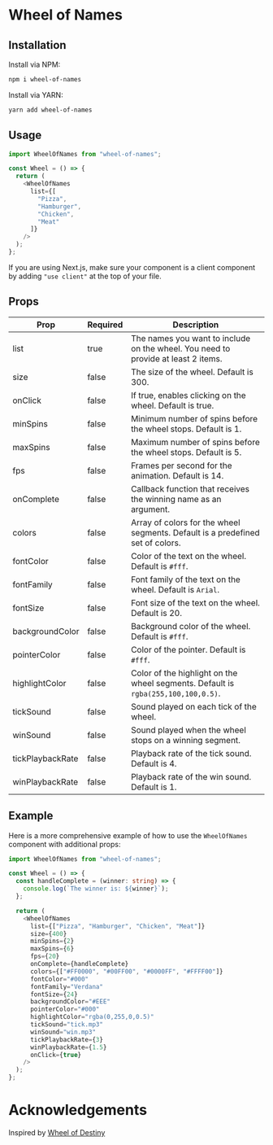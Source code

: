 # Wheel of Names

## Installation

Install via NPM:

```bash
npm i wheel-of-names
```

Install via YARN:

```bash
yarn add wheel-of-names
```

## Usage

```typescript
import WheelOfNames from "wheel-of-names";

const Wheel = () => {
  return (
    <WheelOfNames 
      list={[
        "Pizza",
        "Hamburger",
        "Chicken",
        "Meat"
      ]} 
    />
  );
};
```

If you are using Next.js, make sure your component is a client component by adding `"use client"` at the top of your file.

## Props

| Prop            | Required | Description                                                                           |
|-----------------|----------|---------------------------------------------------------------------------------------|
| list            | true     | The names you want to include on the wheel. You need to provide at least 2 items.      |
| size            | false    | The size of the wheel. Default is 300.                                                 |
| onClick         | false    | If true, enables clicking on the wheel. Default is true.                               |
| minSpins        | false    | Minimum number of spins before the wheel stops. Default is 1.                          |
| maxSpins        | false    | Maximum number of spins before the wheel stops. Default is 5.                          |
| fps             | false    | Frames per second for the animation. Default is 14.                                    |
| onComplete      | false    | Callback function that receives the winning name as an argument.                       |
| colors          | false    | Array of colors for the wheel segments. Default is a predefined set of colors.         |
| fontColor       | false    | Color of the text on the wheel. Default is `#fff`.                                     |
| fontFamily      | false    | Font family of the text on the wheel. Default is `Arial`.                              |
| fontSize        | false    | Font size of the text on the wheel. Default is 20.                                     |
| backgroundColor | false    | Background color of the wheel. Default is `#fff`.                                      |
| pointerColor    | false    | Color of the pointer. Default is `#fff`.                                               |
| highlightColor  | false    | Color of the highlight on the wheel segments. Default is `rgba(255,100,100,0.5)`.      |
| tickSound       | false    | Sound played on each tick of the wheel.                                                |
| winSound        | false    | Sound played when the wheel stops on a winning segment.                                |
| tickPlaybackRate| false    | Playback rate of the tick sound. Default is 4.                                         |
| winPlaybackRate | false    | Playback rate of the win sound. Default is 1.                                          |

## Example

Here is a more comprehensive example of how to use the `WheelOfNames` component with additional props:

```typescript
import WheelOfNames from "wheel-of-names";

const Wheel = () => {
  const handleComplete = (winner: string) => {
    console.log(`The winner is: ${winner}`);
  };

  return (
    <WheelOfNames 
      list={["Pizza", "Hamburger", "Chicken", "Meat"]}
      size={400}
      minSpins={2}
      maxSpins={6}
      fps={20}
      onComplete={handleComplete}
      colors={["#FF0000", "#00FF00", "#0000FF", "#FFFF00"]}
      fontColor="#000"
      fontFamily="Verdana"
      fontSize={24}
      backgroundColor="#EEE"
      pointerColor="#000"
      highlightColor="rgba(0,255,0,0.5)"
      tickSound="tick.mp3"
      winSound="win.mp3"
      tickPlaybackRate={3}
      winPlaybackRate={1.5}
      onClick={true}
    />
  );
};
```

# Acknowledgements

Inspired by [Wheel of Destiny](https://github.com/robgithub/wheelofdestiny)
